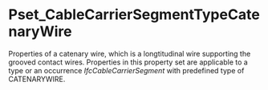 # Pset_CableCarrierSegmentTypeCatenaryWire

Properties of a catenary wire, which is a longtitudinal wire supporting the grooved contact wires. Properties in this property set are applicable to a type or an occurrence _IfcCableCarrierSegment_ with predefined type of CATENARYWIRE.
